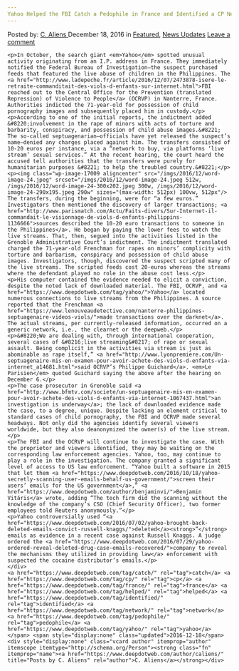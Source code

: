 ```yaml
---
Yahoo Helped the FBI Catch a Pedophile in France and Identified a CP Network Online"
---
```

<article class="post-listing post-17006 post type-post status-publish format-standard has-post-thumbnail hentry  tag-catch tag-cp tag-france tag-helped tag-identified tag-network tag-pedophile tag-yahoo">
    <div class="post-inner">
        <span>Posted by: <a href="https://www.deepdotweb.com/author/caliens/" title="">C. Aliens </a></span>
    <span>December 18, 2016</span>
    <span>in <a href="https://www.deepdotweb.com/category/deepdot-news/" rel="category tag">Featured</a>, <a href="https://www.deepdotweb.com/category/news-updates/" rel="category tag">News Updates</a></span>
    <span><a href="https://www.deepdotweb.com/2016/12/18/yahoo-helped-fbi-catch-pedophile-france-identified-cp-network-online/#respond">Leave a comment</a></span>
    </p>
    <div class="clear"></div>
    
    <p>In October, the search giant <em>Yahoo</em> spotted unusual activity originating from an I.P. address in France. They immediately notified the Federal Bureau of Investigation—the suspect purchased feeds that featured the live abuse of children in the Philippines. The <a href="http://www.ladepeche.fr/article/2016/12/07/2473878-isere-le-retraite-commanditait-des-viols-d-enfants-sur-internet.html">FBI reached out to the Central Office for the Prevention (translated Repression) of Violence to People</a> (OCRVP) in Nanterre, France. Authorities indicted the 71-year-old for possession of child pornography images and subsequently placed him in custody.</p>
    <p>According to one of the initial reports, the indictment added &#8220;involvement in the rape of minors with acts of torture and barbarity, conspiracy, and possession of child abuse images.&#8221; The so-called septuagenarian—officials have yet released the suspect’s name—denied any charges placed against him. The transfers consisted of 10-20 euros per instance, via a “network to buy, via platforms ‘live stream’ sexual services.” At the recent hearing, the court heard the accused tell authorities that the transfers were purely for humanitarian purposes &#8221; to help the troubled country.&#8221;</p>
    <p><img class="wp-image-17009 aligncenter" src="/imgs/2016/12/word-image-24.jpeg" srcset="/imgs/2016/12/word-image-24.jpeg 512w, /imgs/2016/12/word-image-24-300x202.jpeg 300w, /imgs/2016/12/word-image-24-290x195.jpeg 290w" sizes="(max-width: 512px) 100vw, 512px"/> The transfers, during the beginning, were for “a few euros.” Investigators then mentioned the discovery of larger transactions; <a href="http://www.parismatch.com/Actu/Faits-divers/Sur-Internet-il-commandait-le-visionnage-de-viols-d-enfants-philippins-1136666">sources described the 10-20 euro transactions to someone in the Philippines</a>. He began by paying the lower fees to watch the live streams. That, then, segued into the activities listed in the Grenoble Administrative Court’s indictment. The indictment translated charged the 71-year-old Frenchman for rapes on minors’ complicity with torture and barbarism, conspiracy and possession of child abuse images. Investigators, though, discovered the suspect scripted many of the live streams. The scripted feeds cost 20-euros whereas the streams where the defendant played no role in the abuse cost less.</p>
    <p>His computer contained the evidence needed to elicit a conviction, despite the noted lack of downloaded material. The FBI, OCRVP, and <a href="https://www.deepdotweb.com/tag/yahoo/">Yahoo</a> located numerous connections to live streams from the Philippines. A source reported that the Frenchman <a href="https://www.lenouveaudetective.com/nanterre-philippines-septuagenaire-videos-viols/">made transactions over the darknet</a>. The actual streams, per currently-released information, occurred on a generic network, i.e., the clearnet or the deepweb.</p>
    <p>&#8220;We are dealing with, through international cooperation, several cases of &#8216;live streaming&#8217; of rape or sexual assault. Being complicit in the activities via stream is just as abominable as rape itself,” <a href="http://www.lyonpremiere.com/Un-septuagenaire-mis-en-examen-pour-avoir-achete-des-viols-d-enfants-via-internet_a14681.html">said OCRVP’s Philippe Guichard</a>. <em>Le Parisien</em> quoted Guichard saying the above after the hearing on December 6.</p>
    <p>The case prosecutor in Grenoble said <a href="http://www.bfmtv.com/societe/un-septuagenaire-mis-en-examen-pour-avoir-achete-des-viols-d-enfants-via-internet-1067437.html">an investigation is underway</a>; the lack of downloaded evidence made the case, to a degree, unique. Despite lacking an element critical to standard cases of child pornography, the FBI and OCRVP made several headways. Not only did the agencies identify several viewers worldwide, but they also deanonymized the owner(s) of the live stream.</p>
    <p>The FBI and the OCRVP will continue to investigate the case. With the proprietor and viewers identified, they may be waiting on the corresponding law enforcement agencies. Yahoo, too, may continue to play a role in the investigation. The company granted a significant level of access to US law enforcement. “Yahoo built a software in 2015 that let them <a href="https://www.deepdotweb.com/2016/10/18/yahoo-secretly-scanning-user-emails-behalf-us-government/">screen their users’ emails for the US government</a>,” <a href="https://www.deepdotweb.com/author/benjaminvi/">Benjamin Vitáris</a> wrote, adding “The tech firm did the scanning without the knowledge of the company’s CSO (Chief Security Officer), two former employees told Reuters anonymously.”</p>
    <p>Yahoo controversially used “<a href="https://www.deepdotweb.com/2016/07/02/yahoo-brought-back-deleted-emails-convict-russell-knaggs/">deleted</a><strong>”</strong> emails as evidence in a recent case against Russell Knaggs. A judge ordered the <a href="https://www.deepdotweb.com/2016/07/29/yahoo-ordered-reveal-deleted-drug-case-emails-recovered/">company to reveal the mechanisms they utilized in providing law</a> enforcement with suspected the cocaine distributor’s emails.</p>
    </div>
    <a href="https://www.deepdotweb.com/tag/catch/" rel="tag">catch</a> <a href="https://www.deepdotweb.com/tag/cp/" rel="tag">cp</a> <a href="https://www.deepdotweb.com/tag/france/" rel="tag">france</a> <a href="https://www.deepdotweb.com/tag/helped/" rel="tag">helped</a> <a href="https://www.deepdotweb.com/tag/identified/" rel="tag">identified</a> <a href="https://www.deepdotweb.com/tag/network/" rel="tag">network</a>  <a href="https://www.deepdotweb.com/tag/pedophile/" rel="tag">pedophile</a> <a href="https://www.deepdotweb.com/tag/yahoo/" rel="tag">yahoo</a></span> <span style="display:none" class="updated">2016-12-18</span>
    <div style="display:none" class="vcard author" itemprop="author" itemscope itemtype="http://schema.org/Person"><strong class="fn" itemprop="name"><a href="https://www.deepdotweb.com/author/caliens/" title="Posts by C. Aliens" rel="author">C. Aliens</a></strong></div>
    
